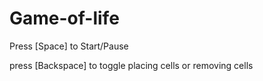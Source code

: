 # Game-of-life
 
Press [Space] to Start/Pause

press [Backspace] to toggle placing cells or removing cells